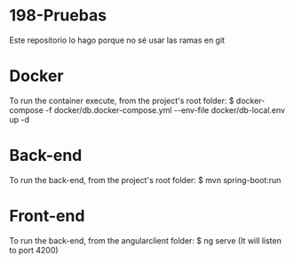 # 198-Pruebas
Este repositorio lo hago porque no sé usar las ramas en git

# Docker
To run the container execute, from the project's root folder:
$ docker-compose -f docker/db.docker-compose.yml --env-file docker/db-local.env up -d

# Back-end
To run the back-end, from the project's root folder:
$ mvn spring-boot:run

# Front-end
To run the back-end, from the angularclient folder:
$ ng serve
(It will listen to port 4200)


